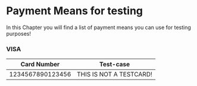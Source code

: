 # Payment Means for testing

In this Chapter you will find a list of payment means you can use for testing purposes!

### <span id="visa-cards"><a name="pm-visa"></a> VISA</span>
<div id="visa-cards-hider">
  <table class="table table-striped table-hover">
    <thead>
      <tr>
        <th>Card Number</th>
        <th class="text-center">Test-case</th>
      </tr>
    </thead>
    <tbody>
      <tr>
        <td>1234567890123456</td>
        <td class="text-center">THIS IS NOT A TESTCARD!</td>
      </tr>
    </tbody>
  </table>
</div>
